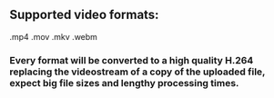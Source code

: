 ## Supported video formats:
.mp4
.mov
.mkv
.webm
### Every format will be converted to a high quality H.264 replacing the videostream of a copy of the uploaded file, expect big file sizes and lengthy processing times.
